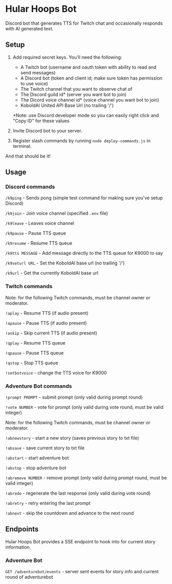 # Hular Hoops Bot

Discord bot that generates TTS for Twitch chat and occasionally responds with AI generated text.

## Setup

1. Add required secret keys. You'll need the following:

   - A Twitch bot (username and oauth token with ability to read and send messages)
   - A Discord bot (token and client id; make sure token has permission to use voice)
   - The Twitch channel that you want to observe chat of
   - The Discord guild id\* (server you want bot to join)
   - The Dicord voice channel id\* (voice channel you want bot to join)
   - KoboldAI United API Base Url (no trailing '/')

   \*Note: use Discord developer mode so you can easily right click and "Copy ID" for these values

2. Invite Discord bot to your server.
3. Register slash commands by running `node deploy-commands.js` in terminal.

And that should be it!

## Usage

### Discord commands

`/k9ping` - Sends pong (simple test command for making sure you've setup Discord)

`/k9join` - Join voice channel (specified `.env` file)

`/k9leave` - Leaves voice channel

`/k9pause` - Pause TTS queue

`/k9resume` - Resume TTS queue

`/k9tts MESSAGE` - Add message directly to the TTS queue for K9000 to say

`/k9seturl URL` - Set the KoboldAI base url (no trailing '/')

`/k9url` - Get the currently KoboldAI base url

### Twitch commands

Note: for the following Twitch commands, must be channel owner or moderator.

`!aplay` - Resume TTS (if audio present)

`!apause` - Pause TTS (if audio present)

`!askip` - Skip current TTS (if audio present)

`!qplay` - Resume TTS queue

`!qpause` - Pause TTS queue

`!qstop` - Stop TTS queue

`!setbotvoice` - change the TTS voice for K9000

### Adventure Bot commands

`!prompt PROMPT` - submit prompt (only valid during prompt round)

`!vote NUMBER` - vote for prompt (only valid during vote round, must be valid integer)

Note: for the following Twitch commands, must be channel owner or moderator.

`!abnewstory` - start a new story (saves previous story to txt file)

`!absave` - save current story to txt file

`!abstart` - start adventure bot

`!abstop` - stop adventure bot

`!abremove NUMBER` - remove prompt (only valid during prompt round, must be valid integer)

`!abredo` - regenerate the last response (only valid during vote round)

`!abretry` - retry entering the last prompt

`!abnext` - skip the countdown and advance to the next round

## Endpoints

Hular Hoops Bot provides a SSE endpoint to hook into for current story information.

### Adventure Bot

`GET /adventurebot/events` - server sent events for story info and current round of adventurebot
